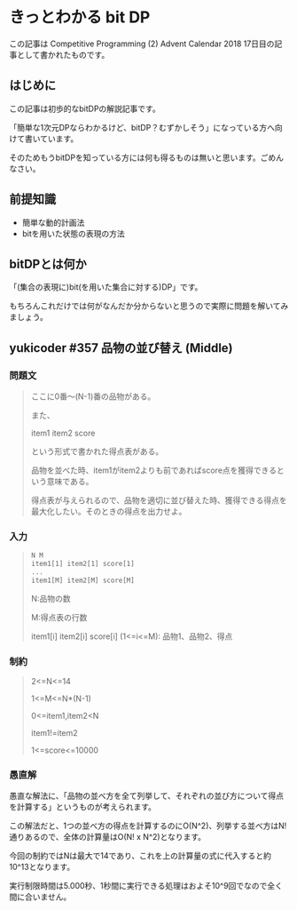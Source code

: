 # きっとわかる bit DP

この記事は Competitive Programming (2) Advent Calendar 2018 17日目の記事として書かれたものです。

## はじめに

この記事は初歩的なbitDPの解説記事です。

「簡単な1次元DPならわかるけど、bitDP？むずかしそう」になっている方へ向けて書いています。

そのためもうbitDPを知っている方には何も得るものは無いと思います。ごめんなさい。

## 前提知識

- 簡単な動的計画法
- bitを用いた状態の表現の方法

## bitDPとは何か

「(集合の表現に)bit(を用いた集合に対する)DP」です。

もちろんこれだけでは何がなんだか分からないと思うので実際に問題を解いてみましょう。

## yukicoder #357 品物の並び替え (Middle)

### 問題文

>ここに0番〜(N-1)番の品物がある。
>
>また、
>
>item1 item2 score
>
>という形式で書かれた得点表がある。
>
>品物を並べた時、item1がitem2よりも前であればscore点を獲得できるという意味である。
>
>得点表が与えられるので、品物を適切に並び替えた時、獲得できる得点を最大化したい。そのときの得点を出力せよ。

### 入力

>
> ```txt
> N M
>item1[1] item2[1] score[1]
> ...
>item1[M] item2[M] score[M]
> ```
>N:品物の数
>
>M:得点表の行数
>
>item1[i] item2[i] score[i] (1<=i<=M): 品物1、品物2、得点

### 制約

>2<=N<=14
>
>1<=M<=N*(N-1)
>
>0<=item1,item2<N
>
>item1!=item2
>
>1<=score<=10000

### 愚直解

愚直な解法に、「品物の並べ方を全て列挙して、それぞれの並び方について得点を計算する」というものが考えられます。

この解法だと、1つの並べ方の得点を計算するのにO(N^2)、列挙する並べ方はN!通りあるので、全体の計算量はO(N! x N^2)となります。

今回の制約ではNは最大で14であり、これを上の計算量の式に代入すると約10^13となります。

実行制限時間は5.000秒、1秒間に実行できる処理はおよそ10^9回でなので全く間に合いません。